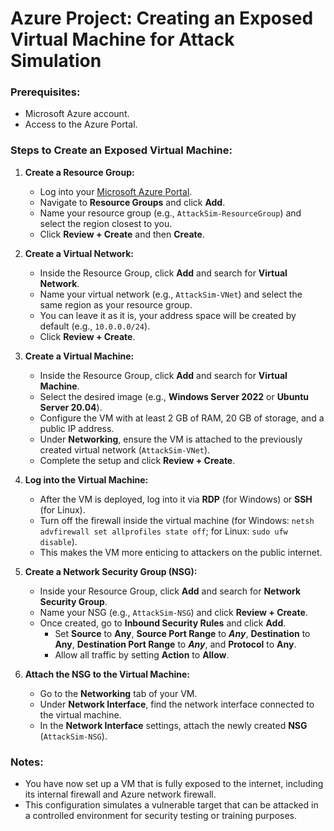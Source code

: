 # Azure Project: Creating an Exposed Virtual Machine for Attack Simulation

### Prerequisites:
- Microsoft Azure account.
- Access to the Azure Portal.

### Steps to Create an Exposed Virtual Machine:

1. **Create a Resource Group:**
   - Log into your [Microsoft Azure Portal](https://portal.azure.com/).
   - Navigate to **Resource Groups** and click **Add**.
   - Name your resource group (e.g., `AttackSim-ResourceGroup`) and select the region closest to you.
   - Click **Review + Create** and then **Create**.

2. **Create a Virtual Network:**
   - Inside the Resource Group, click **Add** and search for **Virtual Network**.
   - Name your virtual network (e.g., `AttackSim-VNet`) and select the same region as your resource group.
   - You can leave it as it is, your address space will be created by default (e.g., `10.0.0.0/24`).
   - Click **Review + Create**.

3. **Create a Virtual Machine:**
   - Inside the Resource Group, click **Add** and search for **Virtual Machine**.
   - Select the desired image (e.g., **Windows Server 2022** or **Ubuntu Server 20.04**).
   - Configure the VM with at least 2 GB of RAM, 20 GB of storage, and a public IP address.
   - Under **Networking**, ensure the VM is attached to the previously created virtual network (`AttackSim-VNet`).
   - Complete the setup and click **Review + Create**.

4. **Log into the Virtual Machine:**
   - After the VM is deployed, log into it via **RDP** (for Windows) or **SSH** (for Linux).
   - Turn off the firewall inside the virtual machine (for Windows: `netsh advfirewall set allprofiles state off`; for Linux: `sudo ufw disable`).
   - This makes the VM more enticing to attackers on the public internet.

5. **Create a Network Security Group (NSG):**
   - Inside your Resource Group, click **Add** and search for **Network Security Group**.
   - Name your NSG (e.g., `AttackSim-NSG`) and click **Review + Create**.
   - Once created, go to **Inbound Security Rules** and click **Add**.
     - Set **Source** to **Any**, **Source Port Range** to ***Any***, **Destination** to **Any**, **Destination Port Range** to ***Any***, and **Protocol** to **Any**.
     - Allow all traffic by setting **Action** to **Allow**.

6. **Attach the NSG to the Virtual Machine:**
   - Go to the **Networking** tab of your VM.
   - Under **Network Interface**, find the network interface connected to the virtual machine.
   - In the **Network Interface** settings, attach the newly created **NSG** (`AttackSim-NSG`).

### Notes:
- You have now set up a VM that is fully exposed to the internet, including its internal firewall and Azure network firewall.
- This configuration simulates a vulnerable target that can be attacked in a controlled environment for security testing or training purposes.
